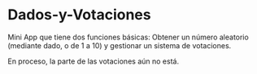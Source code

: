 # Dados-y-Votaciones
Mini App que tiene dos funciones básicas: Obtener un número aleatorio (mediante dado, o de 1 a 10) y gestionar un sistema de votaciones.

En proceso, la parte de las votaciones aún no está.
